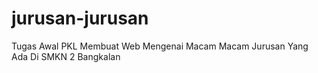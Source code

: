 # jurusan-jurusan
Tugas Awal PKL Membuat Web Mengenai Macam Macam Jurusan Yang Ada Di SMKN 2 Bangkalan
